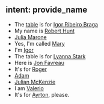 ## intent: provide_name
- The [table](reservation:reservation) is for [Igor Ribeiro Braga](name)
- My name is [Robert Hunt](name)
- [Julia Marone](name)
- Yes, I'm called [Mary](name)
- I'm [Igor](name)
- The table is for [Lyanna Stark](name)
- Here is [Jon Favreau](name)
- It's for [Roger](name)
- [Adam](name)
- [Julian McKenzie](name)
- I am [Valerio](name)
- It's for [Ayrton](name), please.